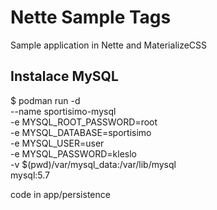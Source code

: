 Nette Sample Tags
=================

Sample application in Nette and MaterializeCSS

## Instalace MySQL

$ podman run -d \
  --name sportisimo-mysql \
  -e MYSQL_ROOT_PASSWORD=root \
  -e MYSQL_DATABASE=sportisimo \
  -e MYSQL_USER=user \
  -e MYSQL_PASSWORD=kleslo \
  -v $(pwd)/var/mysql_data:/var/lib/mysql \
  mysql:5.7

code in app/persistence
